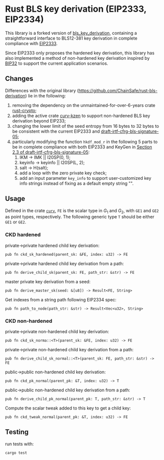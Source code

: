 # Rust BLS key derivation (EIP2333, EIP2334)

This library is a forked version of [bls_key_derivation](https://crates.io/crates/bls_key_derivation), containing a straightforward interface to BLS12-381 key derivation in complete compliance with [EIP2333](https://eips.ethereum.org/EIPS/eip-2333).

Since EIP2333 only proposes the hardened key derivation, this library has also implemented a method of non-hardened key derivation inspired by [BIP32](https://github.com/bitcoin/bips/blob/master/bip-0032.mediawiki) to support the current application scenarios.

## Changes

Differences with the original library (<https://github.com/ChainSafe/rust-bls-derivation>) lie in the following:

1. removing the dependency on the unmaintained-for-over-6-years crate [rust-crypto](https://crates.io/crates/rust-crypto);
2. adding the active crate [curv-kzen](https://crates.io/crates/curv-kzen) to support non-hardened BLS key derivation beyond EIP233;
3. changing the lower limit of the seed entropy from 16 bytes to 32 bytes to be consistent with the current EIP2333 and [draft-irtf-cfrg-bls-signature-05](https://datatracker.ietf.org/doc/html/draft-irtf-cfrg-bls-signature-05);
4. particularly modifying the function `hkdf_mod_r` in the following 5 parts to be in complete compliance with both EIP2333 and KeyGen in [Section 2.3 of draft-irtf-cfrg-bls-signature-05](https://datatracker.ietf.org/doc/html/draft-irtf-cfrg-bls-signature-05#name-keygen):
   1. IKM -> IMK || I20SP(0, 1);
   2. keyinfo -> keyinfo || I20SP(L, 2);
   3. salt -> H(salt);
   4. add a loop with the zero private key check;
   5. add an input parameter `key_info` to support user-customized key info strings instead of fixing as a default empty string "".

## Usage

Defined in the crate [`curv`](https://github.com/ZenGo-X/curv), `FE` is the scalar type in $G_1$ and $G_2$, with `GE1` and `GE2` as point types, respectively. The following generic type `T` should be either `GE1` or `GE2`.

### CKD hardened

private->private hardened child key derivation:

```
pub fn ckd_sk_hardened(parent_sk: &FE, index: u32) -> FE
```

private->private hardened child key derivation from a path:

```
pub fn derive_child_sk(parent_sk: FE, path_str: &str) -> FE
```

master private key derivation from a seed:

```
pub fn derive_master_sk(seed: &[u8]) -> Result<FE, String>
```

Get indexes from a string path following EIP2334 spec:

```
pub fn path_to_node(path_str: &str) -> Result<Vec<u32>, String>
```

### CKD non-hardened

private->private non-hardened child key derivation:

```
pub fn ckd_sk_norma::<T>(parent_sk: &FE, index: u32) -> FE
```

private->private non-hardened child key derivation from a path:

```
pub fn derive_child_sk_normal::<T>(parent_sk: FE, path_str: &str) -> FE
```

public->public non-hardened child key derivation:

```
pub fn ckd_pk_normal(parent_pk: &T, index: u32) -> T
```

public->public non-hardened child key derivation from a path:

```
pub fn derive_child_pk_normal(parent_pk: T, path_str: &str) -> T
```

Compute the scalar tweak added to this key to get a child key:

```
pub fn ckd_tweak_normal(parent_pk: &T, index: u32) -> FE
```

## Testing

run tests with:

```
cargo test
```
